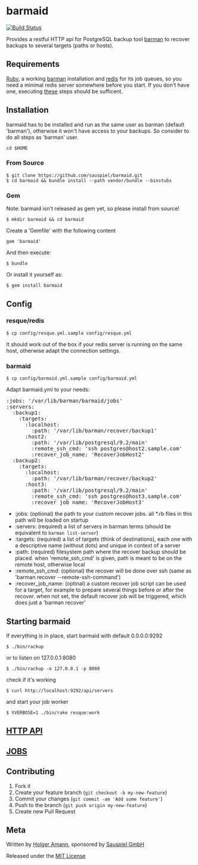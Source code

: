 # barmaid

[![Build Status](https://travis-ci.org/sauspiel/barmaid.png?branch=master)](https://travis-ci.org/sauspiel/barmaid)

Provides a restful HTTP api for PostgreSQL backup tool [barman](http://pgbarman.org) to recover backups to several targets (paths or hosts).

## Requirements

[Ruby](http://www.ruby-lang.org/en/downloads), a working [barman](http://pgbarman.org) installation and [redis](http://redis.io) for its job queues, so you need a minimal redis server somewhere before you start. If you don't have one, executing [these](http://redis.io/download) steps should be sufficent.


## Installation

barmaid has to be installed and run as the same user as barman (default 'barman'), otherwise it won't have access to your backups. So consider to do all steps as 'barman' user.

    cd $HOME

### From Source

    $ git clone https://github.com/sauspiel/barmaid.git
    $ cd barmaid && bundle install --path vendor/bundle --binstubs

### Gem

Note: barmaid isn't released as gem yet, so please install from source!

    $ mkdir barmaid && cd barmaid
    
Create a 'Gemfile' with the following content

    gem 'barmaid'

And then execute:

    $ bundle

Or install it yourself as:

    $ gem install barmaid

## Config

### resque/redis

    $ cp config/resque.yml.sample config/resque.yml
 
 It should work out of the box if your redis server is running on the same host, otherwise adapt the connection settings.

### barmaid

    $ cp config/barmaid.yml.sample config/barmaid.yml

Adapt barmaid.yml to your needs:

<pre>
:jobs: '/var/lib/barman/barmaid/jobs'
:servers:
  :backup1:
    :targets:
      :localhost:
        :path: '/var/lib/barman/recover/backup1'
      :host2:
        :path: '/var/lib/postgresql/9.2/main'
        :remote_ssh_cmd: 'ssh postgres@host2.sample.com'
        :recover_job_name: 'RecoverJobHost2'
  :backup2:
    :targets:
      :localhost:
        :path: '/var/lib/barman/recover/backup2'
      :host3:
        :path: '/var/lib/postgresql/9.2/main'
        :remote_ssh_cmd: 'ssh postgres@host3.sample.com'
        :recover_job_name: 'RecoverJobHost3'
</pre>

* :jobs: (optional) the path to your custom recover jobs. all *.rb files in this path will be loaded on startup
* :servers: (required) a list of servers in barman terms (should be equivalent to `barman list-server`)
* :targets: (required) a list of targets (think of destinations), each one with a descriptive name (without dots) and unique in context of a server
* :path: (required) filesystem path where the recover backup should be placed. when 'remote_ssh_cmd' is given, path is meant to be on the remote host, otherwise local
* :remote_ssh_cmd: (optional) the recover will be done over ssh (same as 'barman recover --remote-ssh-command')
* :recover_job_name: (optinal) a custom recover job script can be used for a target, for example to prepare several things before or after the recover. when not set, the default recover job will be triggered, which does just a 'barman recover'


## Starting barmaid

If everything is in place, start barmaid with default 0.0.0.0:9292

    $ ./bin/rackup

or to listen on 127.0.0.1:8080

    $ ./bin/rackup -o 127.0.0.1 -p 8080

check if it's working

    $ curl http://localhost:9292/api/servers

and start your job worker

    $ VVERBOSE=1 ./bin/rake resque:work
    
## [HTTP API](API.md)

## [JOBS](JOBS.md)


## Contributing

1. Fork it
2. Create your feature branch (`git checkout -b my-new-feature`)
3. Commit your changes (`git commit -am 'Add some feature'`)
4. Push to the branch (`git push origin my-new-feature`)
5. Create new Pull Request

## Meta

Written by [Holger Amann](holger@sauspiel.de), sponsored by [Sauspiel GmbH](https://www.sauspiel.de)

Released under the [MIT License](http://opensource.org/licenses/mit-license.php)
